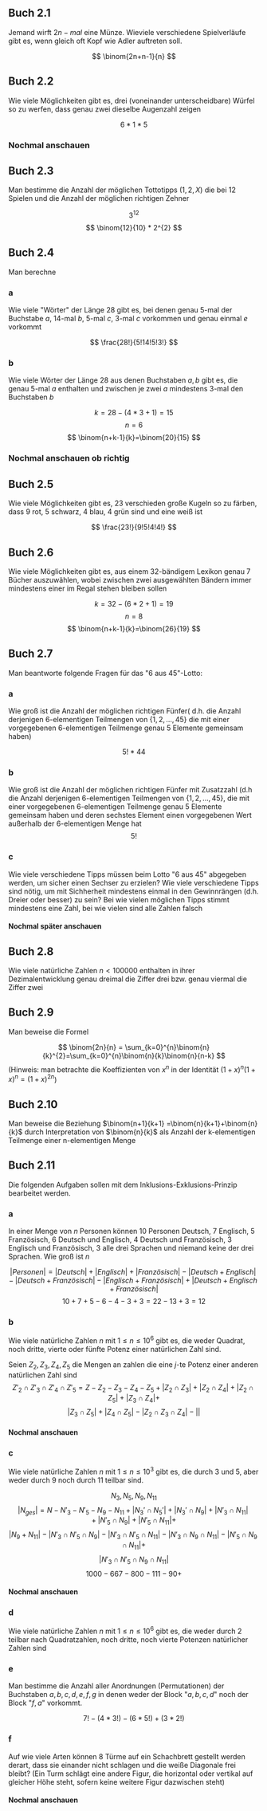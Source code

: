## Buch 2.1
Jemand wirft $2n-mal$ eine Münze. Wieviele verschiedene Spielverläufe gibt es, wenn gleich oft Kopf wie Adler auftreten soll. 

$$
\binom{2n+n-1}{n}
$$

## Buch 2.2
Wie viele Möglichkeiten gibt es, drei (voneinander unterscheidbare) Würfel so zu werfen, dass genau zwei dieselbe Augenzahl zeigen

$$
6 * 1 * 5
$$
### Nochmal anschauen
## Buch 2.3

Man bestimme die Anzahl der möglichen Tottotipps $(1,2,X)$ die bei 12 Spielen und die Anzahl der möglichen richtigen Zehner 

$$
3^{12}
$$
$$
\binom{12}{10} * 2^{2}
$$
## Buch 2.4
Man berechne
### a
Wie viele "Wörter" der Länge 28 gibt es, bei denen genau 5-mal der Buchstabe $a$, 14-mal $b$, 5-mal $c$, 3-mal $c$ vorkommen und genau einmal $e$ vorkommt

$$
\frac{28!}{5!14!5!3!}
$$

### b

Wie viele Wörter der Länge $28$ aus denen Buchstaben $a,b$ gibt es, die genau 5-mal $a$ enthalten und zwischen je zwei $a$ mindestens 3-mal den Buchstaben $b$

$$
k=28-(4*3+1)=15
$$
$$
n=6
$$
$$
\binom{n+k-1}{k}=\binom{20}{15}
$$
### Nochmal anschauen ob richtig
## Buch 2.5
Wie viele Möglichkeiten gibt es, 23 verschieden große Kugeln so zu färben, dass 9 rot, 5 schwarz, 4 blau, 4 grün sind und eine weiß ist

$$
\frac{23!}{9!5!4!4!}
$$

## Buch 2.6
Wie viele Möglichkeiten gibt es, aus einem 32-bändigem Lexikon genau 7 Bücher auszuwählen, wobei zwischen zwei ausgewählten Bändern immer mindestens einer im Regal stehen bleiben sollen

$$
k=32-(6*2+1)=19
$$
$$
n=8
$$
$$
\binom{n+k-1}{k}=\binom{26}{19}
$$
## Buch 2.7
Man beantworte folgende Fragen für das "6 aus 45"-Lotto:
### a
Wie groß ist die Anzahl der möglichen richtigen Fünfer( d.h. die Anzahl derjenigen 6-elementigen Teilmengen von $\{ 1,2,\dots,45 \}$ die mit einer vorgegebenen 6-elementigen Teilmenge genau 5 Elemente gemeinsam haben)

$$
5! * 44
$$
### b
Wie groß ist die Anzahl der möglichen richtigen Fünfer mit Zusatzzahl (d.h die Anzahl derjenigen 6-elementigen Teilmengen von $\{ 1,2,\dots,45 \}$, die mit einer vorgegebenen 6-elementigen Teilmenge genau 5 Elemente gemeinsam haben und deren sechstes Element einen vorgegebenen Wert außerhalb der 6-elementigen Menge hat
$$
5!
$$
### c
Wie viele verschiedene Tipps müssen beim Lotto "6 aus 45" abgegeben werden, um sicher einen Sechser zu erzielen? Wie viele verschiedene Tipps sind nötig, um mit Sichherheit mindestens einmal in den Gewinnrängen (d.h. Dreier oder besser) zu sein? Bei wie vielen möglichen Tipps stimmt mindestens eine Zahl, bei wie vielen sind alle Zahlen falsch

#### Nochmal später anschauen
## Buch 2.8
Wie viele natürliche Zahlen $n<100 000$ enthalten in ihrer Dezimalentwicklung genau dreimal die Ziffer drei bzw. genau viermal die Ziffer zwei




## Buch 2.9
Man beweise die Formel

$$
\binom{2n}{n} = \sum_{k=0}^{n}\binom{n}{k}^{2}=\sum_{k=0}^{n}\binom{n}{k}\binom{n}{n-k}
$$
(Hinweis: man betrachte die Koeffizienten von $x^{n}$ in der Identität $(1+x)^{n}(1+x)^{n}=(1+x)^{2n}$)


## Buch 2.10
Man beweise die Beziehung $\binom{n+1}{k+1} =\binom{n}{k+1}+\binom{n}{k}$ durch Interpretation von $\binom{n}{k}$ als Anzahl der k-elementigen Teilmenge einer n-elementigen Menge

## Buch 2.11
Die folgenden Aufgaben sollen mit dem Inklusions-Exklusions-Prinzip bearbeitet werden.
### a
In einer Menge von $n$ Personen können $10$ Personen Deutsch, $7$ Englisch, $5$ Französisch, $6$ Deutsch und Englisch, $4$ Deutsch und Französisch, $3$ Englisch und Französisch, 3 alle drei Sprachen und niemand keine der drei Sprachen. Wie groß ist $n$

$$
|Personen|=|Deutsch|+|Englisch|+|Französisch| - |Deutsch+Englisch| - |Deutsch+Französisch| - |Englisch + Französisch| + |Deutsch+Englisch+Französisch|
$$
$$
10+7+5-6-4-3+3=22-13+3=12
$$

### b
Wie viele natürliche Zahlen $n$ mit $1 \leq n \leq 10^{6}$ gibt es, die weder Quadrat, noch dritte, vierte oder fünfte Potenz einer natürlichen Zahl sind. 

Seien $Z_{2},Z_{3},Z_{4},Z_{5}$ die Mengen an zahlen die eine $j$-te Potenz einer anderen natürlichen Zahl sind
$$
Z'_{2}\cap Z'_{3}\cap Z'_{4}\cap Z'_{5}=Z-Z_{2}-Z_{3}-Z_{4}-Z_{5}+|Z_{2}\cap Z_{3}|+|Z_{2}\cap Z_{4}|+|Z_{2}\cap Z_{5}|+|Z_{3}\cap Z_{4}| +
$$
$$
|Z_{3} \cap Z_{5}| + |Z_{4} \cap Z_{5} | - |Z_{2} \cap Z_{3} \cap Z_{4}| - ||
$$

#### Nochmal anschauen

### c
Wie viele natürliche Zahlen $n$ mit $1\leq n \leq 10^{3}$ gibt es, die durch 3 und 5, aber weder durch 9 noch durch 11 teilbar sind.

$$
N_{3}, N_{5}, N_{9}, N_{11}
$$
$$
|N_{ges}|=N-N'_{3}-N'_{5}-N_{9}-N_{11} + |N_{3}'\cap N_{5}'| + |N_{3}' \cap N_{9}| + |N'_{3} \cap N_{11}| + |N'_{5} \cap N_{9}|+|N'_{5}\cap N_{11}|+$$$$|N_{9}+N_{11}| - |N'_{3}\cap N'_{5}\cap N_{9}| - |N'_{3}\cap N'_{5} \cap N_{11}|-|N'_{3}\cap N_{9}\cap N_{11}|-|N'_{5}\cap N_{9}\cap N_{11}| + $$$$|N'_{3}\cap N'_{5} \cap N_{9} \cap N_{11}|
$$
$$
1000 - 667 - 800 - 111 - 90 +  
$$

#### Nochmal anschauen
### d
Wie viele natürliche Zahlen $n$ mit $1 \leq n \leq 10^{6}$ gibt es, die weder durch 2 teilbar nach Quadratzahlen, noch dritte, noch vierte Potenzen natürlicher Zahlen sind
### e
Man bestimme die Anzahl aller Anordnungen (Permutationen) der Buchstaben $a,b,c,d,e,f,g$ in denen weder der Block "$a,b,c,d$" noch der Block "$f,a$" vorkommt.

$$
7!-(4*3!)-(6*5!)+(3*2!)
$$
### f
Auf wie viele Arten können 8 Türme auf ein Schachbrett gestellt werden derart, dass sie einander nicht schlagen und die weiße Diagonale frei bleibt? (Ein Turm schlägt eine andere Figur, die horizontal oder vertikal auf gleicher Höhe steht, sofern keine weitere Figur dazwischen steht)

#### Nochmal anschauen
